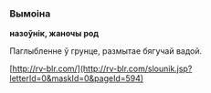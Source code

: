 ### Вымоіна
**назоўнік, жаночы род**

Паглыбленне ў грунце, размытае бягучай вадой.

<a rel="author">[http://rv-blr.com/](http://rv-blr.com/slounik.jsp?letterId=0&maskId=0&pageId=594)</a>
